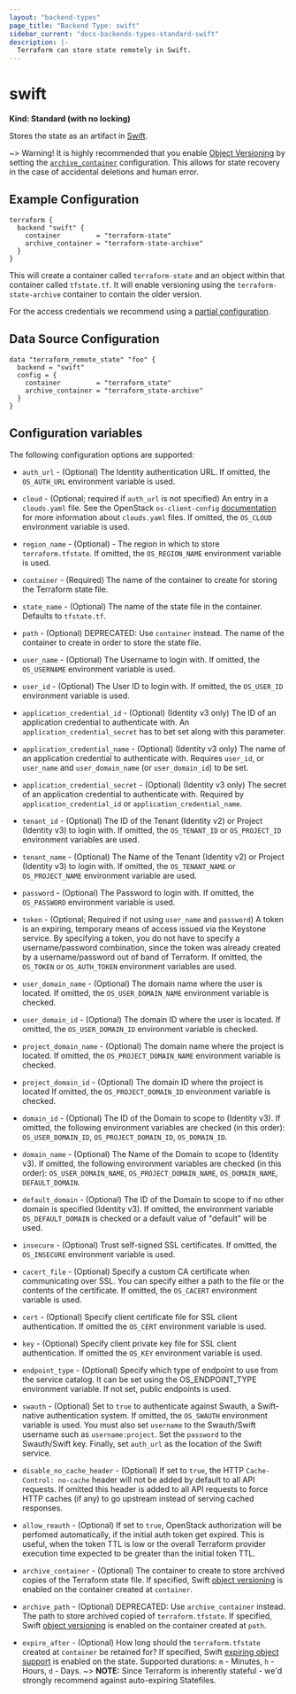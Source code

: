 ```yaml
---
layout: "backend-types"
page_title: "Backend Type: swift"
sidebar_current: "docs-backends-types-standard-swift"
description: |-
  Terraform can store state remotely in Swift.
---
```


# swift

**Kind: Standard (with no locking)**

Stores the state as an artifact in [Swift](http://docs.openstack.org/developer/swift/latest/).

~> Warning! It is highly recommended that you enable [Object Versioning](https://docs.openstack.org/developer/swift/latest/overview_object_versioning.html) by setting the [`archive_container`](https://www.terraform.io/docs/backends/types/swift.html#archive_container) configuration. This allows for state recovery in the case of accidental deletions and human error.

## Example Configuration

```hcl
terraform {
  backend "swift" {
    container         = "terraform-state"
    archive_container = "terraform-state-archive"
  }
}
```
This will create a container called `terraform-state` and an object within that container called `tfstate.tf`. It will enable versioning using the `terraform-state-archive` container to contain the older version.

For the access credentials we recommend using a
[partial configuration](/docs/backends/config.html).

## Data Source Configuration

```hcl
data "terraform_remote_state" "foo" {
  backend = "swift"
  config = {
    container         = "terraform_state"
    archive_container = "terraform_state-archive"
  }
}
```

## Configuration variables

The following configuration options are supported:

* `auth_url` - (Optional) The Identity authentication URL. If omitted, the
   `OS_AUTH_URL` environment variable is used.

* `cloud` - (Optional; required if `auth_url` is not specified) An entry in a
  `clouds.yaml` file. See the OpenStack `os-client-config`
  [documentation](https://docs.openstack.org/os-client-config/latest/user/configuration.html)
  for more information about `clouds.yaml` files. If omitted, the `OS_CLOUD`
  environment variable is used.

* `region_name` - (Optional) - The region in which to store `terraform.tfstate`. If
   omitted, the `OS_REGION_NAME` environment variable is used.

* `container` - (Required) The name of the container to create for storing
  the Terraform state file.

* `state_name` - (Optional) The name of the state file in the container.
  Defaults to `tfstate.tf`.

* `path` - (Optional) DEPRECATED: Use `container` instead.
  The name of the container to create in order to store the state file.

* `user_name` - (Optional) The Username to login with. If omitted, the
  `OS_USERNAME` environment variable is used.

* `user_id` - (Optional) The User ID to login with. If omitted, the
  `OS_USER_ID` environment variable is used.

* `application_credential_id` - (Optional) (Identity v3 only) The ID of an
  application credential to authenticate with. An
  `application_credential_secret` has to bet set along with this parameter.

* `application_credential_name` - (Optional) (Identity v3 only) The name of an
  application credential to authenticate with. Requires `user_id`, or
  `user_name` and `user_domain_name` (or `user_domain_id`) to be set.

* `application_credential_secret` - (Optional) (Identity v3 only) The secret of an
  application credential to authenticate with. Required by
  `application_credential_id` or `application_credential_name`.

* `tenant_id` - (Optional) The ID of the Tenant (Identity v2) or Project
  (Identity v3) to login with. If omitted, the `OS_TENANT_ID` or
  `OS_PROJECT_ID` environment variables are used.

* `tenant_name` - (Optional) The Name of the Tenant (Identity v2) or Project
  (Identity v3) to login with. If omitted, the `OS_TENANT_NAME` or
  `OS_PROJECT_NAME` environment variable are used.

* `password` - (Optional) The Password to login with. If omitted, the
  `OS_PASSWORD` environment variable is used.

* `token` - (Optional; Required if not using `user_name` and `password`)
  A token is an expiring, temporary means of access issued via the Keystone
  service. By specifying a token, you do not have to specify a username/password
  combination, since the token was already created by a username/password out of
  band of Terraform. If omitted, the `OS_TOKEN` or `OS_AUTH_TOKEN` environment
  variables are used.

* `user_domain_name` - (Optional) The domain name where the user is located. If
  omitted, the `OS_USER_DOMAIN_NAME` environment variable is checked.

* `user_domain_id` - (Optional) The domain ID where the user is located. If
  omitted, the `OS_USER_DOMAIN_ID` environment variable is checked.

* `project_domain_name` - (Optional) The domain name where the project is
  located. If omitted, the `OS_PROJECT_DOMAIN_NAME` environment variable is
  checked.

* `project_domain_id` - (Optional) The domain ID where the project is located
  If omitted, the `OS_PROJECT_DOMAIN_ID` environment variable is checked.

* `domain_id` - (Optional) The ID of the Domain to scope to (Identity v3). If
  omitted, the following environment variables are checked (in this order):
  `OS_USER_DOMAIN_ID`, `OS_PROJECT_DOMAIN_ID`, `OS_DOMAIN_ID`.

* `domain_name` - (Optional) The Name of the Domain to scope to (Identity v3).
  If omitted, the following environment variables are checked (in this order):
  `OS_USER_DOMAIN_NAME`, `OS_PROJECT_DOMAIN_NAME`, `OS_DOMAIN_NAME`,
  `DEFAULT_DOMAIN`.

* `default_domain` - (Optional) The ID of the Domain to scope to if no other
  domain is specified (Identity v3). If omitted, the environment variable
  `OS_DEFAULT_DOMAIN` is checked or a default value of "default" will be
  used.

* `insecure` - (Optional) Trust self-signed SSL certificates. If omitted, the
  `OS_INSECURE` environment variable is used.

* `cacert_file` - (Optional) Specify a custom CA certificate when communicating
  over SSL. You can specify either a path to the file or the contents of the
  certificate. If omitted, the `OS_CACERT` environment variable is used.

* `cert` - (Optional) Specify client certificate file for SSL client authentication.
   If omitted the `OS_CERT` environment variable is used.

* `key` - (Optional) Specify client private key file for SSL client authentication.
   If omitted the `OS_KEY` environment variable is used.

* `endpoint_type` - (Optional) Specify which type of endpoint to use from the
  service catalog. It can be set using the OS_ENDPOINT_TYPE environment
  variable. If not set, public endpoints is used.

* `swauth` - (Optional) Set to `true` to authenticate against Swauth, a
  Swift-native authentication system. If omitted, the `OS_SWAUTH` environment
  variable is used. You must also set `username` to the Swauth/Swift username
  such as `username:project`. Set the `password` to the Swauth/Swift key.
  Finally, set `auth_url` as the location of the Swift service.

* `disable_no_cache_header` - (Optional) If set to `true`, the HTTP
  `Cache-Control: no-cache` header will not be added by default to all API requests.
  If omitted this header is added to all API requests to force HTTP caches (if any)
  to go upstream instead of serving cached responses.

* `allow_reauth` - (Optional) If set to `true`, OpenStack authorization will be
  perfomed automatically, if the initial auth token get expired. This is useful,
  when the token TTL is low or the overall Terraform provider execution time
  expected to be greater than the initial token TTL.

* `archive_container` - (Optional) The container to create to store archived copies
  of the Terraform state file. If specified, Swift [object versioning](https://docs.openstack.org/developer/swift/latest/overview_object_versioning.html) is enabled on the container created at `container`.

* `archive_path` - (Optional) DEPRECATED: Use `archive_container` instead.
  The path to store archived copied of `terraform.tfstate`. If specified,
  Swift [object versioning](https://docs.openstack.org/developer/swift/latest/overview_object_versioning.html) is enabled on the container created at `path`.

* `expire_after` - (Optional) How long should the `terraform.tfstate` created at `container`
  be retained for? If specified, Swift [expiring object support](https://docs.openstack.org/developer/swift/latest/overview_expiring_objects.html) is enabled on the state. Supported durations: `m` - Minutes, `h` - Hours, `d` - Days.
  ~> **NOTE:** Since Terraform is inherently stateful - we'd strongly recommend against auto-expiring Statefiles.

